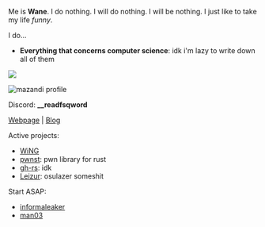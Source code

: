 Me is **Wane**. I do nothing. I will do nothing. I will be nothing. I just like to take my life *funny*.

I do...
- **Everything that concerns computer science**: idk i'm lazy to write down all of them

<a href="https://solved.ac/j2ssicaalt">
    <img src="http://mazassumnida.wtf/api/v2/generate_badge?boj=j2ssicaalt"/>
</a>
<br>

![mazandi profile](http://mazandi.herokuapp.com/api?handle=j2ssicaalt&theme=light)

Discord: **__readfsqword**

[Webpage](https://wane.im/) | [Blog](https://blog.wane.im/)

Active projects:
+ [WiNG](https://github.com/NeoMaster831/WiNG)
+ [pwnst](https://github.com/NeoMaster831/pwnst): pwn library for rust
+ [gh-rs](https://github.com/NeoMaster831/gh-rs): idk
+ [Leizur](https://github.com/NeoMaster831/Leizur): osulazer someshit

Start ASAP:
+ [informaleaker](https://github.com/NeoMaster831/informaleaker)
+ [man03](https://github.com/NeoMaster831/man03)
